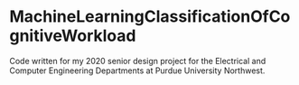 # MachineLearningClassificationOfCognitiveWorkload
Code written for my 2020 senior design project for the Electrical and Computer Engineering Departments at Purdue University Northwest. 
